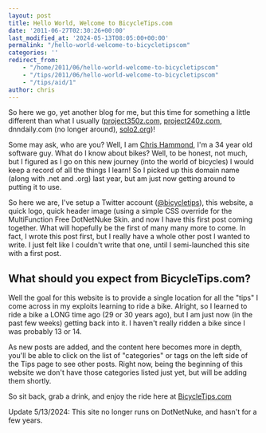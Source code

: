 ```yaml
---
layout: post
title: Hello World, Welcome to BicycleTips.com
date: '2011-06-27T02:30:26+00:00'
last_modified_at: '2024-05-13T08:05:00+00:00'
permalink: "/hello-world-welcome-to-bicycletipscom"
categories: ''
redirect_from: 
    - "/home/2011/06/hello-world-welcome-to-bicycletipscom"
    - "/tips/2011/06/hello-world-welcome-to-bicycletipscom"
    - "/tips/aid/1"
author: chris
---
```

So here we go, yet another blog for me, but this time for something a little different than what I usually (<a href="https://www.project240z.com/" target="_blank">project350z.com</a>, <a href="https://www.project240z.com/" target="_blank">project240z.com</a>, dnndaily.com (no longer around), <a href="https://www.autocrossblog.com/">solo2.org</a>)!

Some may ask, who are you? Well, I am <a href="https://www.chrishammond.com/">Chris Hammond</a>, I'm a 34 year old software guy. What do I know about bikes? Well, to be honest, not much, but I figured as I go on this new journey (into the world of bicycles) I would keep a record of all the things I learn! So I picked up this domain name (along with .net and .org) last year, but am just now getting around to putting it to use.

So here we are, I've setup a Twitter account (<a href="https://twitter.com/bicycletips" target="_blank">@bicycletips</a>), this website, a quick logo, quick header image (using a simple CSS override for the MultiFunction Free DotNetNuke Skin. and now I have this first post coming together. What will hopefully be the first of many many more to come. In fact, I wrote this post first, but I really have a whole other post I wanted to write. I just felt like I couldn't write that one, until I semi-launched this site with a first post.

## What should you expect from BicycleTips.com?

Well the goal for this website is to provide a single location for all the "tips" I come across in my exploits learning to ride a bike. Alright, so I learned to ride a bike a LONG time ago (29 or 30 years ago), but I am just now (in the past few weeks) getting back into it. I haven't really ridden a bike since I was probably 13 or 14.

As new posts are added, and the content here becomes more in depth, you'll be able to click on the list of "categories" or tags on the left side of the Tips page to see other posts. Right now, being the beginning of this website we don't have those categories listed just yet, but will be adding them shortly.

So sit back, grab a drink, and enjoy the ride here at <a href="https://www.bicycletips.com/" target="_blank">BicycleTips.com</a>


Update 5/13/2024: This site no longer runs on DotNetNuke, and hasn't for a few years. 